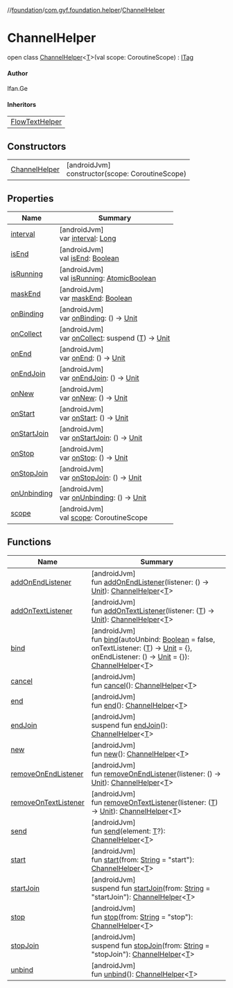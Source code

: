 //[foundation](../../../index.md)/[com.gyf.foundation.helper](../index.md)/[ChannelHelper](index.md)

# ChannelHelper

open class [ChannelHelper](index.md)&lt;[T](index.md)&gt;(val scope: CoroutineScope) : [ITag](../../com.gyf.foundation.ext.log/-i-tag/index.md)

#### Author

Ifan.Ge

#### Inheritors

| |
|---|
| [FlowTextHelper](../-flow-text-helper/index.md) |

## Constructors

| | |
|---|---|
| [ChannelHelper](-channel-helper.md) | [androidJvm]<br>constructor(scope: CoroutineScope) |

## Properties

| Name | Summary |
|---|---|
| [interval](interval.md) | [androidJvm]<br>var [interval](interval.md): [Long](https://kotlinlang.org/api/core/kotlin-stdlib/kotlin/-long/index.html) |
| [isEnd](is-end.md) | [androidJvm]<br>val [isEnd](is-end.md): [Boolean](https://kotlinlang.org/api/core/kotlin-stdlib/kotlin/-boolean/index.html) |
| [isRunning](is-running.md) | [androidJvm]<br>val [isRunning](is-running.md): [AtomicBoolean](https://developer.android.com/reference/kotlin/java/util/concurrent/atomic/AtomicBoolean.html) |
| [maskEnd](mask-end.md) | [androidJvm]<br>var [maskEnd](mask-end.md): [Boolean](https://kotlinlang.org/api/core/kotlin-stdlib/kotlin/-boolean/index.html) |
| [onBinding](on-binding.md) | [androidJvm]<br>var [onBinding](on-binding.md): () -&gt; [Unit](https://kotlinlang.org/api/core/kotlin-stdlib/kotlin/-unit/index.html) |
| [onCollect](on-collect.md) | [androidJvm]<br>var [onCollect](on-collect.md): suspend ([T](index.md)) -&gt; [Unit](https://kotlinlang.org/api/core/kotlin-stdlib/kotlin/-unit/index.html) |
| [onEnd](on-end.md) | [androidJvm]<br>var [onEnd](on-end.md): () -&gt; [Unit](https://kotlinlang.org/api/core/kotlin-stdlib/kotlin/-unit/index.html) |
| [onEndJoin](on-end-join.md) | [androidJvm]<br>var [onEndJoin](on-end-join.md): () -&gt; [Unit](https://kotlinlang.org/api/core/kotlin-stdlib/kotlin/-unit/index.html) |
| [onNew](on-new.md) | [androidJvm]<br>var [onNew](on-new.md): () -&gt; [Unit](https://kotlinlang.org/api/core/kotlin-stdlib/kotlin/-unit/index.html) |
| [onStart](on-start.md) | [androidJvm]<br>var [onStart](on-start.md): () -&gt; [Unit](https://kotlinlang.org/api/core/kotlin-stdlib/kotlin/-unit/index.html) |
| [onStartJoin](on-start-join.md) | [androidJvm]<br>var [onStartJoin](on-start-join.md): () -&gt; [Unit](https://kotlinlang.org/api/core/kotlin-stdlib/kotlin/-unit/index.html) |
| [onStop](on-stop.md) | [androidJvm]<br>var [onStop](on-stop.md): () -&gt; [Unit](https://kotlinlang.org/api/core/kotlin-stdlib/kotlin/-unit/index.html) |
| [onStopJoin](on-stop-join.md) | [androidJvm]<br>var [onStopJoin](on-stop-join.md): () -&gt; [Unit](https://kotlinlang.org/api/core/kotlin-stdlib/kotlin/-unit/index.html) |
| [onUnbinding](on-unbinding.md) | [androidJvm]<br>var [onUnbinding](on-unbinding.md): () -&gt; [Unit](https://kotlinlang.org/api/core/kotlin-stdlib/kotlin/-unit/index.html) |
| [scope](scope.md) | [androidJvm]<br>val [scope](scope.md): CoroutineScope |

## Functions

| Name | Summary |
|---|---|
| [addOnEndListener](add-on-end-listener.md) | [androidJvm]<br>fun [addOnEndListener](add-on-end-listener.md)(listener: () -&gt; [Unit](https://kotlinlang.org/api/core/kotlin-stdlib/kotlin/-unit/index.html)): [ChannelHelper](index.md)&lt;[T](index.md)&gt; |
| [addOnTextListener](add-on-text-listener.md) | [androidJvm]<br>fun [addOnTextListener](add-on-text-listener.md)(listener: ([T](index.md)) -&gt; [Unit](https://kotlinlang.org/api/core/kotlin-stdlib/kotlin/-unit/index.html)): [ChannelHelper](index.md)&lt;[T](index.md)&gt; |
| [bind](bind.md) | [androidJvm]<br>fun [bind](bind.md)(autoUnbind: [Boolean](https://kotlinlang.org/api/core/kotlin-stdlib/kotlin/-boolean/index.html) = false, onTextListener: ([T](index.md)) -&gt; [Unit](https://kotlinlang.org/api/core/kotlin-stdlib/kotlin/-unit/index.html) = {}, onEndListener: () -&gt; [Unit](https://kotlinlang.org/api/core/kotlin-stdlib/kotlin/-unit/index.html) = {}): [ChannelHelper](index.md)&lt;[T](index.md)&gt; |
| [cancel](cancel.md) | [androidJvm]<br>fun [cancel](cancel.md)(): [ChannelHelper](index.md)&lt;[T](index.md)&gt; |
| [end](end.md) | [androidJvm]<br>fun [end](end.md)(): [ChannelHelper](index.md)&lt;[T](index.md)&gt; |
| [endJoin](end-join.md) | [androidJvm]<br>suspend fun [endJoin](end-join.md)(): [ChannelHelper](index.md)&lt;[T](index.md)&gt; |
| [new](new.md) | [androidJvm]<br>fun [new](new.md)(): [ChannelHelper](index.md)&lt;[T](index.md)&gt; |
| [removeOnEndListener](remove-on-end-listener.md) | [androidJvm]<br>fun [removeOnEndListener](remove-on-end-listener.md)(listener: () -&gt; [Unit](https://kotlinlang.org/api/core/kotlin-stdlib/kotlin/-unit/index.html)): [ChannelHelper](index.md)&lt;[T](index.md)&gt; |
| [removeOnTextListener](remove-on-text-listener.md) | [androidJvm]<br>fun [removeOnTextListener](remove-on-text-listener.md)(listener: ([T](index.md)) -&gt; [Unit](https://kotlinlang.org/api/core/kotlin-stdlib/kotlin/-unit/index.html)): [ChannelHelper](index.md)&lt;[T](index.md)&gt; |
| [send](send.md) | [androidJvm]<br>fun [send](send.md)(element: [T](index.md)?): [ChannelHelper](index.md)&lt;[T](index.md)&gt; |
| [start](start.md) | [androidJvm]<br>fun [start](start.md)(from: [String](https://kotlinlang.org/api/core/kotlin-stdlib/kotlin/-string/index.html) = &quot;start&quot;): [ChannelHelper](index.md)&lt;[T](index.md)&gt; |
| [startJoin](start-join.md) | [androidJvm]<br>suspend fun [startJoin](start-join.md)(from: [String](https://kotlinlang.org/api/core/kotlin-stdlib/kotlin/-string/index.html) = &quot;startJoin&quot;): [ChannelHelper](index.md)&lt;[T](index.md)&gt; |
| [stop](stop.md) | [androidJvm]<br>fun [stop](stop.md)(from: [String](https://kotlinlang.org/api/core/kotlin-stdlib/kotlin/-string/index.html) = &quot;stop&quot;): [ChannelHelper](index.md)&lt;[T](index.md)&gt; |
| [stopJoin](stop-join.md) | [androidJvm]<br>suspend fun [stopJoin](stop-join.md)(from: [String](https://kotlinlang.org/api/core/kotlin-stdlib/kotlin/-string/index.html) = &quot;stopJoin&quot;): [ChannelHelper](index.md)&lt;[T](index.md)&gt; |
| [unbind](unbind.md) | [androidJvm]<br>fun [unbind](unbind.md)(): [ChannelHelper](index.md)&lt;[T](index.md)&gt; |